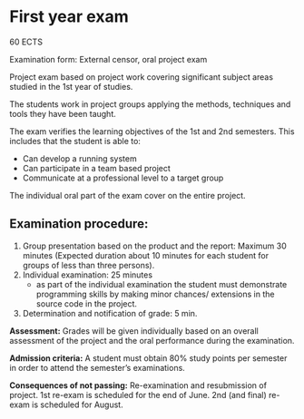 # First year exam
60 ECTS

Examination form: External censor, oral project exam

Project exam based on project work covering significant subject areas studied in the 1st year of studies. 

The students work in project groups applying the methods, techniques and tools they have been taught.

The exam verifies the learning objectives of the 1st and 2nd semesters. This includes that the student is able to:

-	Can develop a running system
-	Can participate in a team based project
-	Communicate at a professional level to a target group 

The individual oral part of the exam cover on the entire project.

## Examination procedure: 

1.	Group presentation based on the product and the report: Maximum 30 minutes (Expected duration about 10 minutes for each student for groups of less than three persons).
2.	Individual examination: 25 minutes
	- as part of the individual examination the student must demonstrate programming skills by making minor chances/ extensions in the source code in the project.
3. Determination and notification of grade: 5 min.

**Assessment:** Grades will be given individually based on an overall assessment of the project and the oral performance during the examination.

**Admission criteria:** A student must obtain 80% study points per semester in order to attend the semester’s examinations. 

**Consequences of not passing:** Re-examination and resubmission of project. 1st re-exam is scheduled for the end of June. 2nd (and final) re-exam is scheduled for August.


